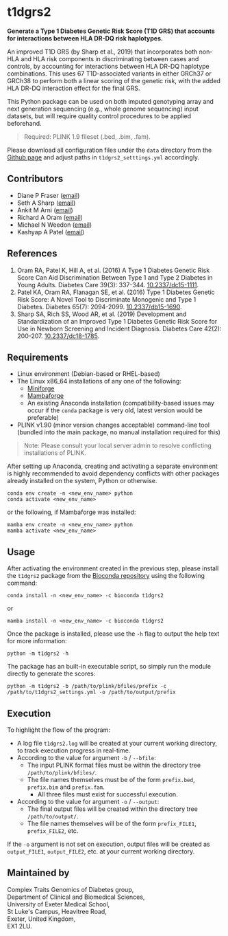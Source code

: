 # t1dgrs2

**Generate a Type 1 Diabetes Genetic Risk Score (T1D GRS) that accounts for interactions between HLA DR-DQ risk haplotypes.**

An improved T1D GRS (by Sharp et al., 2019) that incorporates both non-HLA and HLA risk components in discriminating between cases and controls, by accounting for interactions between HLA DR-DQ haplotype combinations. This uses 67 T1D-associated variants in either GRCh37 or GRCh38 to perform both a linear scoring of the genetic risk, with the added HLA DR-DQ interaction effect for the final GRS.

This Python package can be used on both imputed genotyping array and next generation sequencing (e.g., whole genome sequencing) input datasets, but will require quality control procedures to be applied beforehand.

> Required: PLINK 1.9 fileset (.bed, .bim, .fam).

Please download all configuration files under the `data` directory from the [Github page](https://github.com/t2diabetesgenes/t1dgrs2) and adjust paths in `t1dgrs2_setttings.yml` accordingly.

## Contributors

* Diane P Fraser ([email](mailto:d.p.fraser@exeter.ac.uk))
* Seth A Sharp ([email](mailto:ssharp@stanford.edu))
* Ankit M Arni ([email](mailto:a.m.arni@exeter.ac.uk))
* Richard A Oram ([email](mailto:r.oram@exeter.ac.uk))
* Michael N Weedon ([email](mailto:m.n.weedon@exeter.ac.uk))
* Kashyap A Patel ([email](mailto:k.a.patel@exeter.ac.uk))

## References

1. Oram RA, Patel K, Hill A, et al. (2016) A Type 1 Diabetes Genetic Risk Score Can Aid Discrimination Between Type 1 and Type 2 Diabetes in Young Adults. Diabetes Care 39(3): 337-344. [10.2337/dc15-1111](https://doi.org/10.2337/dc15-1111).
2. Patel KA, Oram RA, Flanagan SE, et al. (2016) Type 1 Diabetes Genetic Risk Score: A Novel Tool to Discriminate Monogenic and Type 1 Diabetes. Diabetes 65(7): 2094-2099. [10.2337/db15-1690](https://doi.org/10.2337/db15-1690).
3. Sharp SA, Rich SS, Wood AR, et al. (2019) Development and Standardization of an Improved Type 1 Diabetes Genetic Risk Score for Use in Newborn Screening and Incident Diagnosis. Diabetes Care 42(2): 200-207. [10.2337/dc18-1785](https://doi.org/10.2337/dc18-1785).

## Requirements

- Linux environment (Debian-based or RHEL-based)
- The Linux x86_64 installations of any one of the following:
  - [Miniforge](https://github.com/conda-forge/miniforge/releases/latest/download/Miniforge3-Linux-x86_64.sh)
  - [Mambaforge](https://github.com/conda-forge/miniforge/releases/latest/download/Mambaforge-Linux-x86_64.sh)
  - An existing Anaconda installation (compatibility-based issues may occur if the `conda` package is very old, latest version would be preferable)
- PLINK v1.90 (minor version changes acceptable) command-line tool (bundled into the main package, no manual installation required for this)

> Note: Please consult your local server admin to resolve conflicting installations of PLINK.

After setting up Anaconda, creating and activating a separate environment is highly recommended to avoid dependency conflicts with other packages already installed on the system, Python or otherwise.

```{bash}
conda env create -n <new_env_name> python
conda activate <new_env_name>
```
or the following, if Mambaforge was installed:
```{bash}
mamba env create -n <new_env_name> python
mamba activate <new_env_name>
```

## Usage

After activating the environment created in the previous step, please install the `t1dgrs2` package from the [Bioconda repository](https://anaconda.org/bioconda/repo/) using the following command:

```{bash}
conda install -n <new_env_name> -c bioconda t1dgrs2
```
or
```{bash}
mamba install -n <new_env_name> -c bioconda t1dgrs2
```

Once the package is installed, please use the `-h` flag to output the help text for more information:

```{bash}
python -m t1dgrs2 -h
```

The package has an built-in executable script, so simply run the module directly to generate the scores:

```{bash}
python -m t1dgrs2 -b /path/to/plink/bfiles/prefix -c /path/to/t1dgrs2_settings.yml -o /path/to/output/prefix
```

## Execution

To highlight the flow of the program:

- A log file `t1dgrs2.log` will be created at your current working directory, to track execution progress in real-time.
- According to the value for argument `-b` / `--bfile`:
  - The input PLINK format files must be within the directory tree `/path/to/plink/bfiles/`.
  - The file names themselves must be of the form `prefix.bed`, `prefix.bim` and `prefix.fam`.
    - All three files must exist for successful execution.
- According to the value for argument `-o` / `--output`:
  - The final output files will be created within the directory tree `/path/to/output/`.
  - The file names themselves will be of the form `prefix_FILE1`, `prefix_FILE2`, etc.

If the `-o` argument is not set on execution, output files will be created as `output_FILE1`, `output_FILE2`, etc. at your current working directory.

## Maintained by

Complex Traits Genomics of Diabetes group,<br>
Department of Clinical and Biomedical Sciences,<br>
University of Exeter Medical School,<br>
St Luke's Campus, Heavitree Road,<br>
Exeter, United Kingdom,<br>
EX1 2LU.
